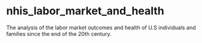 # nhis_labor_market_and_health
The analysis of the labor market outcomes and health of U.S individuals and families since the end of the 20th century.
